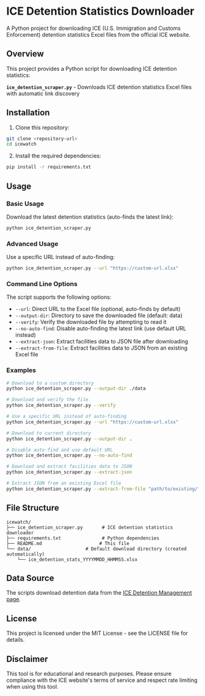 # ICE Detention Statistics Downloader

A Python project for downloading ICE (U.S. Immigration and Customs Enforcement) detention statistics Excel files from the official ICE website.

## Overview

This project provides a Python script for downloading ICE detention statistics:

**`ice_detention_scraper.py`** - Downloads ICE detention statistics Excel files with automatic link discovery

## Installation

1. Clone this repository:
```bash
git clone <repository-url>
cd icewatch
```

2. Install the required dependencies:
```bash
pip install -r requirements.txt
```

## Usage

### Basic Usage

Download the latest detention statistics (auto-finds the latest link):

```bash
python ice_detention_scraper.py
```

### Advanced Usage

Use a specific URL instead of auto-finding:

```bash
python ice_detention_scraper.py --url "https://custom-url.xlsx"
```

### Command Line Options

The script supports the following options:

- `--url`: Direct URL to the Excel file (optional, auto-finds by default)
- `--output-dir`: Directory to save the downloaded file (default: data)
- `--verify`: Verify the downloaded file by attempting to read it
- `--no-auto-find`: Disable auto-finding the latest link (use default URL instead)
- `--extract-json`: Extract facilities data to JSON file after downloading
- `--extract-from-file`: Extract facilities data to JSON from an existing Excel file

### Examples

```bash
# Download to a custom directory
python ice_detention_scraper.py --output-dir ./data

# Download and verify the file
python ice_detention_scraper.py --verify

# Use a specific URL instead of auto-finding
python ice_detention_scraper.py --url "https://custom-url.xlsx"

# Download to current directory
python ice_detention_scraper.py --output-dir .

# Disable auto-find and use default URL
python ice_detention_scraper.py --no-auto-find

# Download and extract facilities data to JSON
python ice_detention_scraper.py --extract-json

# Extract JSON from an existing Excel file
python ice_detention_scraper.py --extract-from-file "path/to/existing/file.xlsx"
```

## File Structure

```
icewatch/
├── ice_detention_scraper.py       # ICE detention statistics downloader
├── requirements.txt               # Python dependencies
├── README.md                     # This file
└── data/                    # Default download directory (created automatically)
    └── ice_detention_stats_YYYYMMDD_HHMMSS.xlsx
```

## Data Source

The scripts download detention data from the [ICE Detention Management page](https://www.ice.gov/detain/detention-management).

## License

This project is licensed under the MIT License - see the LICENSE file for details.

## Disclaimer

This tool is for educational and research purposes. Please ensure compliance with the ICE website's terms of service and respect rate limiting when using this tool.